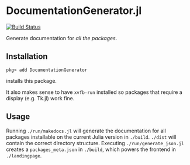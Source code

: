 # DocumentationGenerator.jl

[![Build Status](https://travis-ci.org/JuliaDocs/DocumentationGenerator.jl.svg?branch=master)](https://travis-ci.org/JuliaDocs/DocumentationGenerator.jl)

Generate documentation for *all the packages*.

## Installation
```
pkg> add DocumentationGenerator
```
installs this package.

It also makes sense to have `xvfb-run` installed so packages that require a display
(e.g. Tk.jl) work fine.

## Usage

Running `./run/makedocs.jl` will generate the documentation for all packages installable on the
current Julia version in `./build`. `./dist` will contain the correct directory structure.
Executing `./run/generate_json.jl` creates a `packages_meta.json` in `./build`, which powers the
frontend in `./landingpage`.
